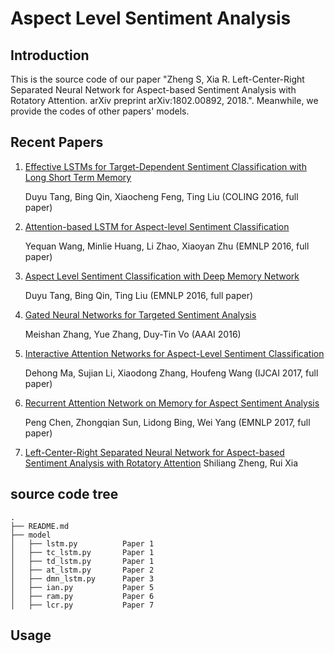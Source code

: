 # Aspect Level Sentiment Analysis

## Introduction

This is the source code of our paper "Zheng S, Xia R. Left-Center-Right Separated Neural Network for Aspect-based Sentiment Analysis with Rotatory Attention. arXiv preprint arXiv:1802.00892, 2018.".
Meanwhile, we provide the codes of other papers' models.

## Recent Papers

1. [Effective LSTMs for Target-Dependent Sentiment Classification with Long Short Term Memory](https://arxiv.org/abs/1512.01100)

    Duyu Tang, Bing Qin, Xiaocheng Feng, Ting Liu (COLING 2016, full paper)
2. [Attention-based LSTM for Aspect-level Sentiment Classification](http://www.aclweb.org/anthology/D/D16/D16-1058.pdf)

    Yequan Wang, Minlie Huang, Li Zhao, Xiaoyan Zhu (EMNLP 2016, full paper)
3. [Aspect Level Sentiment Classification with Deep Memory Network](http://arxiv.org/abs/1605.08900)

    Duyu Tang, Bing Qin, Ting Liu (EMNLP 2016, full paper)
4. [Gated Neural Networks for Targeted Sentiment Analysis](http://www.aaai.org/ocs/index.php/AAAI/AAAI16/paper/download/12074/12065)

    Meishan Zhang, Yue Zhang, Duy-Tin Vo (AAAI 2016)
5. [Interactive Attention Networks for Aspect-Level Sentiment Classification](https://arxiv.org/abs/1709.00893)

    Dehong Ma, Sujian Li, Xiaodong Zhang, Houfeng Wang (IJCAI 2017, full paper)
6. [Recurrent Attention Network on Memory for Aspect Sentiment Analysis](http://www.aclweb.org/anthology/D17-1048)

    Peng Chen, Zhongqian Sun, Lidong Bing, Wei Yang (EMNLP 2017, full paper)
7. [Left-Center-Right Separated Neural Network for Aspect-based Sentiment Analysis with Rotatory Attention](https://arxiv.org/abs/1802.00892)
    Shiliang Zheng, Rui Xia


## source code tree

    .
    ├── README.md
    ├── model
    │   ├── lstm.py          Paper 1
    │   ├── tc_lstm.py       Paper 1
    │   ├── td_lstm.py       Paper 1
    │   ├── at_lstm.py       Paper 2
    │   ├── dmn_lstm.py      Paper 3
    │   ├── ian.py           Paper 5
    │   ├── ram.py           Paper 6
    │   ├── lcr.py           Paper 7


## Usage

